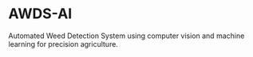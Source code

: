 # AWDS-AI
 Automated Weed Detection System using computer vision and machine learning for precision agriculture.
